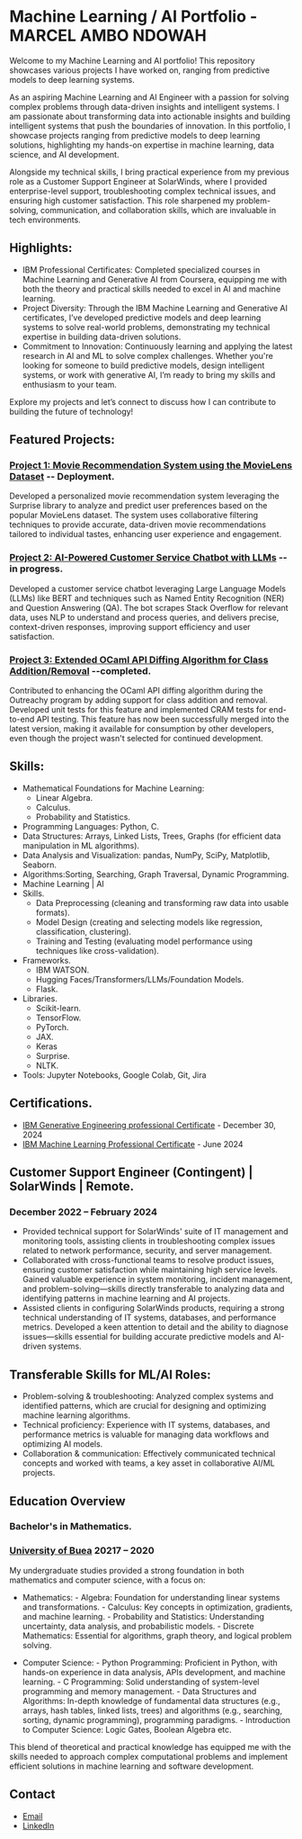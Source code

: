 # Machine Learning / AI Portfolio - MARCEL AMBO NDOWAH

Welcome to my Machine Learning and AI portfolio! This repository showcases various projects I have worked on, ranging from predictive models to deep learning systems.

As an aspiring Machine Learning and AI Engineer with a passion for solving complex problems through data-driven insights and intelligent systems. I am passionate about transforming data into actionable insights and building intelligent systems that push the boundaries of innovation. In this portfolio, I showcase projects ranging from predictive models to deep learning solutions, highlighting my hands-on expertise in machine learning, data science, and AI development.

Alongside my technical skills, I bring practical experience from my previous role as a Customer Support Engineer at SolarWinds, where I provided enterprise-level support, troubleshooting complex technical issues, and ensuring high customer satisfaction. This role sharpened my problem-solving, communication, and collaboration skills, which are invaluable in tech environments.

## Highlights:
 * IBM Professional Certificates: Completed specialized courses in Machine Learning and Generative AI from Coursera, equipping me with both the theory and practical skills needed to excel in AI and machine learning.
 * Project Diversity: Through the IBM Machine Learning and Generative AI certificates, I’ve developed predictive models and deep learning systems to solve real-world problems, demonstrating my technical expertise in building data-driven solutions.
 * Commitment to Innovation: Continuously learning and applying the latest research in AI and ML to solve complex challenges.
Whether you're looking for someone to build predictive models, design intelligent systems, or work with generative AI, I’m ready to bring my skills and enthusiasm to your team.

Explore my projects and let’s connect to discuss how I can contribute to building the future of technology!

## Featured Projects:
 ### [Project 1: Movie Recommendation System using the MovieLens Dataset](https://github.com/marcndo/movie-recommendation) -- Deployment.

Developed a personalized movie recommendation system leveraging the Surprise library to analyze and predict user preferences based on the popular MovieLens dataset. The system uses collaborative filtering techniques to provide accurate, data-driven movie recommendations tailored to individual tastes, enhancing user experience and engagement.

 ### [Project 2: AI-Powered Customer Service Chatbot with LLMs](https://github.com/marcndo/customer-service-chatbot) -- in progress.

Developed a customer service chatbot leveraging Large Language Models (LLMs) like BERT and techniques such as Named Entity Recognition (NER) and Question Answering (QA). The bot scrapes Stack Overflow for relevant data, uses NLP to understand and process queries, and delivers precise, context-driven responses, improving support efficiency and user satisfaction.

 ### [Project 3: Extended OCaml API Diffing Algorithm for Class Addition/Removal](https://github.com/ocaml-semver/ocaml-api-watch) --completed.
Contributed to enhancing the OCaml API diffing algorithm during the Outreachy program by adding support for class addition and removal. Developed unit tests for this feature and implemented CRAM tests for end-to-end API testing. This feature has now been successfully merged into the latest version, making it available for consumption by other developers, even though the project wasn't selected for continued development.

## Skills:
 - Mathematical Foundations for Machine Learning:
   * Linear Algebra.
   * Calculus.
   * Probability and Statistics.
 - Programming Languages: Python, C.
 - Data Structures: Arrays, Linked Lists, Trees, Graphs (for efficient data manipulation in ML algorithms).
 - Data Analysis and Visualization: pandas, NumPy, SciPy, Matplotlib, Seaborn.
 - Algorithms:Sorting, Searching, Graph Traversal, Dynamic Programming.
 - Machine Learning | AI 
  - Skills.
    * Data Preprocessing (cleaning and transforming raw data into usable formats).
    * Model Design (creating and selecting models like regression, classification, clustering).
    * Training and Testing (evaluating model performance using techniques like cross-validation).
  - Frameworks.
     * IBM WATSON.
     * Hugging Faces/Transformers/LLMs/Foundation Models.
     * Flask.
  - Libraries.
    * Scikit-learn.
    * TensorFlow.
    * PyTorch.
    * JAX.
    * Keras
    * Surprise.
    * NLTK.
   - Tools: Jupyter Notebooks, Google Colab, Git, Jira

## Certifications.
 * [IBM Generative Engineering professional Certificate](https://coursera.org/share/2b9b15469e15c5121efbb4a201a786ce) - December 30, 2024
 * [IBM Machine Learning Professional Certificate](https://coursera.org/share/ed684d367dff529dcdb4c1a9763aaf4a) - June 2024

## Customer Support Engineer (Contingent) | SolarWinds | Remote.
 ### December 2022 – February 2024
 * Provided technical support for SolarWinds' suite of IT management and monitoring tools, assisting clients in troubleshooting complex issues related to network performance, security, and server management.
 * Collaborated with cross-functional teams to resolve product issues, ensuring customer satisfaction while maintaining high service levels.
    Gained valuable experience in system monitoring, incident management, and problem-solving—skills directly transferable to analyzing data and identifying patterns in machine learning and AI projects.
 * Assisted clients in configuring SolarWinds products, requiring a strong technical understanding of IT systems, databases, and performance metrics.
    Developed a keen attention to detail and the ability to diagnose issues—skills essential for building accurate predictive models and AI-driven systems.

## Transferable Skills for ML/AI Roles:
 * Problem-solving & troubleshooting: Analyzed complex systems and identified patterns, which are crucial for designing and optimizing machine learning algorithms.
 * Technical proficiency: Experience with IT systems, databases, and performance metrics is valuable for managing data workflows and optimizing AI models.
 * Collaboration & communication: Effectively communicated technical concepts and worked with teams, a key asset in collaborative AI/ML projects.

## Education Overview
 ### Bachelor's in Mathematics.
 ### [University of Buea](https://www.ubuea.cm/) 20217 – 2020

My undergraduate studies provided a strong foundation in both mathematics and computer science, with a focus on:

  * Mathematics:
        - Algebra: Foundation for understanding linear systems and transformations.
        - Calculus: Key concepts in optimization, gradients, and machine learning.
        - Probability and Statistics: Understanding uncertainty, data analysis, and probabilistic models.
        - Discrete Mathematics: Essential for algorithms, graph theory, and logical problem solving.

  * Computer Science:
        - Python Programming: Proficient in Python, with hands-on experience in data analysis, APIs development, and machine learning.
        - C Programming: Solid understanding of system-level programming and memory management.
        - Data Structures and Algorithms: In-depth knowledge of fundamental data structures (e.g., arrays, hash tables, linked lists, trees) and algorithms (e.g., searching, sorting, dynamic programming), programming paradigms.
        - Introduction to Computer Science: Logic Gates, Boolean Algebra etc. 

This blend of theoretical and practical knowledge has equipped me with the skills needed to approach complex computational problems and implement efficient solutions in machine learning and software development.


## Contact
 - [Email](ndowahmarcel@gmail.com)
 - [LinkedIn](https://www.linkedin.com/in/marcelndowah/)
